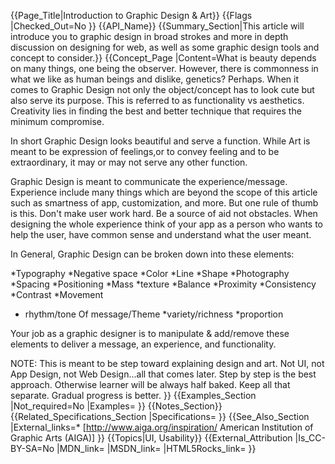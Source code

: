 {{Page_Title|Introduction to Graphic Design & Art}}
{{Flags
|Checked_Out=No
}}
{{API_Name}}
{{Summary_Section|This article will introduce you to graphic design in broad strokes and more in depth discussion on designing for web, as well as some graphic design tools and concept to consider.}}
{{Concept_Page
|Content=What is beauty depends on many things, one being the observer. However, there is commonness in what we like as human beings and dislike, genetics? Perhaps. When it comes to Graphic Design not only the object/concept has to look cute but also serve its purpose. This is referred to as functionality vs aesthetics. Creativity lies in finding the best and better technique that requires the minimum compromise.

In short Graphic Design looks beautiful and serve a function. While Art is meant to be expression of feelings,or to convey feeling and to be extraordinary, it may or may not serve any other function.

Graphic Design is meant to communicate the experience/message. Experience include many things which are beyond the scope of this article such as smartness of app, customization, and more. But one rule of thumb is this. Don't make user work hard. Be a source of aid not obstacles. When designing the whole experience think of your app as a person who wants to help the user, have common sense and understand what the user meant.

In General, Graphic Design can be broken down into these elements:

*Typography
*Negative space
*Color
*Line
*Shape
*Photography
*Spacing
*Positioning
*Mass
*texture
*Balance
*Proximity
*Consistency
*Contrast
*Movement
* rhythm/tone Of message/Theme
*variety/richness
*proportion

Your job as a graphic designer is to manipulate & add/remove these elements to deliver a message, an experience, and functionality.

NOTE: This is meant to be step toward explaining design and art. Not UI, not App Design, not Web Design...all that comes later. Step by step is the best approach. Otherwise learner will be always half baked. Keep all that separate. Gradual progress is better. 
}}
{{Examples_Section
|Not_required=No
|Examples=
}}
{{Notes_Section}}
{{Related_Specifications_Section
|Specifications=
}}
{{See_Also_Section
|External_links=* [http://www.aiga.org/inspiration/ American Institution of Graphic Arts (AIGA)]
}}
{{Topics|UI, Usability}}
{{External_Attribution
|Is_CC-BY-SA=No
|MDN_link=
|MSDN_link=
|HTML5Rocks_link=
}}